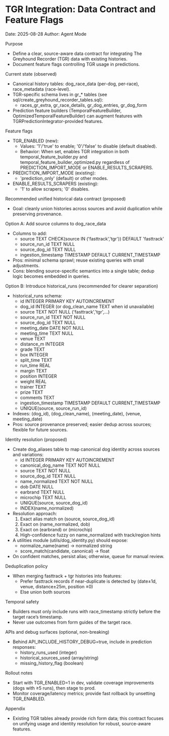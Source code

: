 # TGR Integration: Data Contract and Feature Flags

Date: 2025-08-28
Author: Agent Mode

Purpose
- Define a clear, source-aware data contract for integrating The Greyhound Recorder (TGR) data with existing histories.
- Document feature flags controlling TGR usage in predictions.

Current state (observed)
- Canonical history tables: dog_race_data (per-dog, per-race), race_metadata (race-level).
- TGR-specific schema lives in gr_* tables (see sql/create_greyhound_recorder_tables.sql):
  - races_gr_extra, gr_race_details, gr_dog_entries, gr_dog_form
- Prediction feature builders (TemporalFeatureBuilder, OptimizedTemporalFeatureBuilder) can augment features with TGRPredictionIntegrator-provided features.

Feature flags
- TGR_ENABLED (new):
  - Values: '1'/'true' to enable; '0'/'false' to disable (default disabled).
  - Behavior: When set, enables TGR integration in both temporal_feature_builder.py and temporal_feature_builder_optimized.py regardless of PREDICTION_IMPORT_MODE or ENABLE_RESULTS_SCRAPERS.
- PREDICTION_IMPORT_MODE (existing):
  - 'prediction_only' (default) or other modes.
- ENABLE_RESULTS_SCRAPERS (existing):
  - '1' to allow scrapers; '0' disables.

Recommended unified historical data contract (proposed)
- Goal: cleanly union histories across sources and avoid duplication while preserving provenance.

Option A: Add source columns to dog_race_data
- Columns to add:
  - source TEXT CHECK(source IN ('fasttrack','tgr')) DEFAULT 'fasttrack'
  - source_run_id TEXT NULL
  - source_dog_id TEXT NULL
  - ingestion_timestamp TIMESTAMP DEFAULT CURRENT_TIMESTAMP
- Pros: minimal schema sprawl; reuse existing queries with small adjustments.
- Cons: blending source-specific semantics into a single table; dedup logic becomes embedded in queries.

Option B: Introduce historical_runs (recommended for clearer separation)
- historical_runs schema:
  - id INTEGER PRIMARY KEY AUTOINCREMENT
  - dog_id INTEGER (or dog_clean_name TEXT when id unavailable)
  - source TEXT NOT NULL ('fasttrack','tgr',...) 
  - source_run_id TEXT NOT NULL
  - source_dog_id TEXT NULL
  - meeting_date DATE NOT NULL
  - meeting_time TEXT NULL
  - venue TEXT
  - distance_m INTEGER
  - grade TEXT
  - box INTEGER
  - split_time TEXT
  - run_time REAL
  - margin TEXT
  - position INTEGER
  - weight REAL
  - trainer TEXT
  - prize TEXT
  - comments TEXT
  - ingestion_timestamp TIMESTAMP DEFAULT CURRENT_TIMESTAMP
  - UNIQUE(source, source_run_id)
- Indexes: (dog_id), (dog_clean_name), (meeting_date), (venue, meeting_date)
- Pros: source provenance preserved; easier dedup across sources; flexible for future sources.

Identity resolution (proposed)
- Create dog_aliases table to map canonical dog identity across sources and variations:
  - id INTEGER PRIMARY KEY AUTOINCREMENT
  - canonical_dog_name TEXT NOT NULL
  - source TEXT NOT NULL
  - source_dog_id TEXT NULL
  - name_normalized TEXT NOT NULL
  - dob DATE NULL
  - earbrand TEXT NULL
  - microchip TEXT NULL
  - UNIQUE(source, source_dog_id)
  - INDEX(name_normalized)
- Resolution approach:
  1) Exact alias match on (source, source_dog_id)
  2) Exact on (name_normalized, dob)
  3) Exact on (earbrand) or (microchip)
  4) High-confidence fuzzy on name_normalized with track/region hints
- A utilities module (utils/dog_identity.py) should expose:
  - normalize_name(name) -> normalized string
  - score_match(candidate, canonical) -> float
- On confident matches, persist alias; otherwise, queue for manual review.

Deduplication policy
- When merging fasttrack + tgr histories into features:
  - Prefer fasttrack records if near-duplicate is detected by (date±1d, venue, distance±25m, position ±0)
  - Else union both sources

Temporal safety
- Builders must only include runs with race_timestamp strictly before the target race’s timestamp.
- Never use outcomes from form guides of the target race.

APIs and debug surfaces (optional, non-breaking)
- Behind API_INCLUDE_HISTORY_DEBUG=true, include in prediction responses:
  - history_runs_used (integer)
  - historical_sources_used (array/string)
  - missing_history_flag (boolean)

Rollout notes
- Start with TGR_ENABLED=1 in dev, validate coverage improvements (dogs with ≥5 runs), then stage to prod.
- Monitor coverage/latency metrics; provide fast rollback by unsetting TGR_ENABLED.

Appendix
- Existing TGR tables already provide rich form data; this contract focuses on unifying usage and identity resolution for robust, source-aware features.

